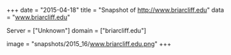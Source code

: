 
+++
date = "2015-04-18"
title = "Snapshot of http://www.briarcliff.edu"
data = "www.briarcliff.edu"

Server = ["Unknown"]
domain = ["briarcliff.edu"]

  image = "snapshots/2015_16/www.briarcliff.edu.png"
+++
#
